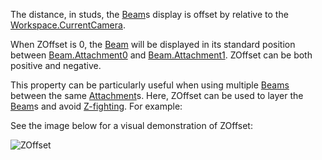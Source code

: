 The distance, in studs, the [Beam](https://create.roblox.com/docs/reference/engine/classes/Beam)s display is offset by relative to the
[Workspace.CurrentCamera](https://create.roblox.com/docs/reference/engine/classes/Workspace#CurrentCamera).

When ZOffset is 0, the [Beam](https://create.roblox.com/docs/reference/engine/classes/Beam) will be displayed in its standard position
between [Beam.Attachment0](https://create.roblox.com/docs/reference/engine/classes/Beam#Attachment0) and [Beam.Attachment1](https://create.roblox.com/docs/reference/engine/classes/Beam#Attachment1). ZOffset can be both
positive and negative.

This property can be particularly useful when using multiple [Beams](https://create.roblox.com/docs/reference/engine/classes/Beam)
between the same [Attachment](https://create.roblox.com/docs/reference/engine/classes/Attachment)s. Here, ZOffset can be used to layer the
[Beam](https://create.roblox.com/docs/reference/engine/classes/Beam)s and avoid [Z-fighting][1]. For example:

See the image below for a visual demonstration of ZOffset:

![ZOffset][2]

[1]: https://en.wikipedia.org/wiki/Z-fighting
[2]: https://prod.docsiteassets.roblox.com/assets/blta08e9828cbe14d33/ZOffset.gif